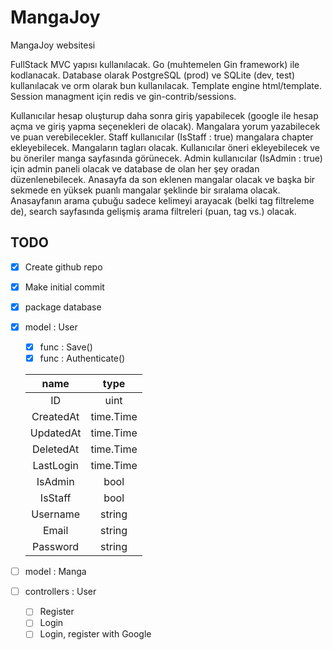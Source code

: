 # MangaJoy

MangaJoy websitesi

FullStack MVC yapısı kullanılacak. Go (muhtemelen Gin framework) ile kodlanacak. Database olarak PostgreSQL (prod) ve SQLite (dev, test) kullanılacak ve orm olarak bun kullanılacak. Template engine html/template. Session managment için redis ve gin-contrib/sessions.

Kullanıcılar hesap oluşturup daha sonra giriş yapabilecek (google ile hesap açma ve giriş yapma seçenekleri de olacak). Mangalara yorum yazabilecek ve puan verebilecekler. Staff kullanıcılar (IsStaff : true) mangalara chapter ekleyebilecek. Mangaların tagları olacak. Kullanıcılar öneri ekleyebilecek ve bu öneriler manga sayfasında görünecek. Admin kullanıcılar (IsAdmin : true) için admin paneli olacak ve database de olan her şey oradan düzenlenebilecek. Anasayfa da son eklenen mangalar olacak ve başka bir sekmede en yüksek puanlı mangalar şeklinde bir sıralama olacak. Anasayfanın arama çubuğu sadece kelimeyi arayacak (belki tag filtreleme de), search sayfasında gelişmiş arama filtreleri (puan, tag vs.) olacak.

## TODO

- [x] Create github repo 
- [x] Make initial commit 
- [x] package database 
- [x] model : User 
    - [x] func : Save()
    - [x] func : Authenticate()

    | name | type |
    |:----:|:----:|
    | ID | uint | 
    | CreatedAt | time.Time | 
    | UpdatedAt | time.Time | 
    | DeletedAt | time.Time | 
    | LastLogin | time.Time | 
    | IsAdmin | bool | 
    | IsStaff | bool | 
    | Username | string |
    | Email | string | 
    | Password | string |

- [ ] model : Manga 
- [ ] controllers : User
    - [ ] Register
    - [ ] Login
    - [ ] Login, register with Google